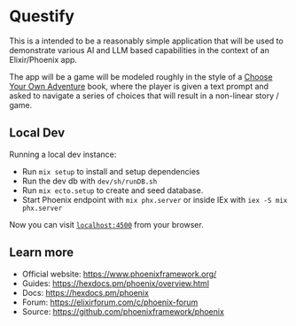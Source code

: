 # Questify

This is a intended to be a reasonably simple application that will be used to demonstrate various AI and LLM based capabilities in the context of an Elixir/Phoenix app.

The app will be a game will be modeled roughly in the style of a [Choose Your Own Adventure](https://en.wikipedia.org/wiki/Choose_Your_Own_Adventure) book, where the player is given a text prompt and asked to navigate a series of choices that will result in a non-linear story / game.


## Local Dev

Running a local dev instance:

  * Run `mix setup` to install and setup dependencies
  * Run the dev db with `dev/sh/runDB.sh`
  * Run `mix ecto.setup` to create and seed database.
  * Start Phoenix endpoint with `mix phx.server` or inside IEx with `iex -S mix phx.server`

Now you can visit [`localhost:4500`](http://localhost:4500) from your browser.

## Learn more

  * Official website: https://www.phoenixframework.org/
  * Guides: https://hexdocs.pm/phoenix/overview.html
  * Docs: https://hexdocs.pm/phoenix
  * Forum: https://elixirforum.com/c/phoenix-forum
  * Source: https://github.com/phoenixframework/phoenix
